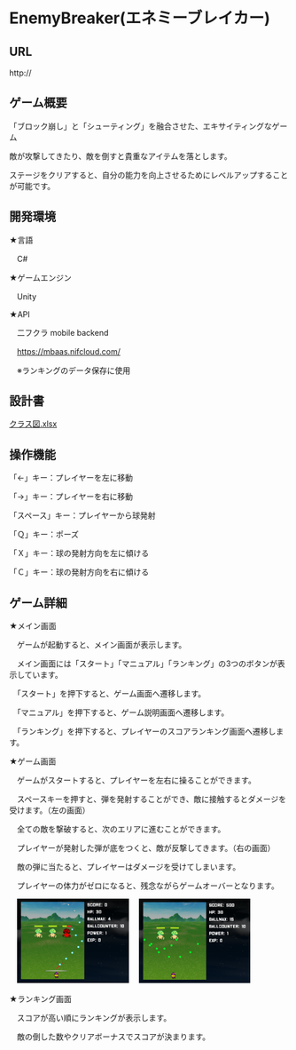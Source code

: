 # EnemyBreaker(エネミーブレイカー)

## URL

http://

## ゲーム概要
「ブロック崩し」と「シューティング」を融合させた、エキサイティングなゲーム

敵が攻撃してきたり、敵を倒すと貴重なアイテムを落とします。

ステージをクリアすると、自分の能力を向上させるためにレベルアップすることが可能です。

## 開発環境

★言語

　C#

★ゲームエンジン

　Unity

★API

　二フクラ mobile backend
 
　https://mbaas.nifcloud.com/

　※ランキングのデータ保存に使用

## 設計書

[クラス図.xlsx](./クラス図.xlsx)

## 操作機能

「←」キー：プレイヤーを左に移動

「→」キー：プレイヤーを右に移動

「スペース」キー：プレイヤーから球発射

「Ｑ」キー：ポーズ

「Ｘ」キー：球の発射方向を左に傾ける

「Ｃ」キー：球の発射方向を右に傾ける

## ゲーム詳細

★メイン画面

　ゲームが起動すると、メイン画面が表示します。
 
　メイン画面には「スタート」「マニュアル」「ランキング」の3つのボタンが表示しています。
 
　「スタート」を押下すると、ゲーム画面へ遷移します。
 
　「マニュアル」を押下すると、ゲーム説明画面へ遷移します。
 
　「ランキング」を押下すると、プレイヤーのスコアランキング画面へ遷移します。

★ゲーム画面

　ゲームがスタートすると、プレイヤーを左右に操ることができます。

　スペースキーを押すと、弾を発射することができ、敵に接触するとダメージを受けます。（左の画面）

　全ての敵を撃破すると、次のエリアに進むことができます。

　プレイヤーが発射した弾が底をつくと、敵が反撃してきます。（右の画面）
 
　敵の弾に当たると、プレイヤーはダメージを受けてしまいます。
  
　プレイヤーの体力がゼロになると、残念ながらゲームオーバーとなります。

　<img src="./ゲーム画面1.png" alt="代替テキスト" width="40%" />
　<img src="./ゲーム画面2.png" alt="代替テキスト" width="40%" />

 ★ランキング画面

　スコアが高い順にランキングが表示します。
 
　敵の倒した数やクリアボーナスでスコアが決まります。

　


 


